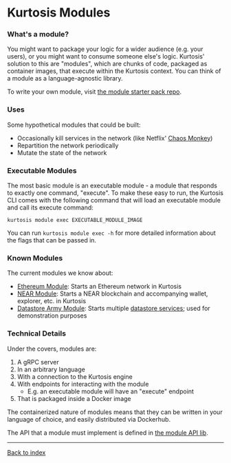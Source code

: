 Kurtosis Modules
================
### What's a module?
You might want to package your logic for a wider audience (e.g. your users), or you might want to consume someone else's logic. Kurtosis' solution to this are "modules", which are chunks of code, packaged as container images, that execute within the Kurtosis context. You can think of a module as a language-agnostic library.

To write your own module, visit [the module starter pack repo](https://github.com/kurtosis-tech/kurtosis-module-starter-pack).

### Uses
Some hypothetical modules that could be built:

* Occasionally kill services in the network (like Netflix' [Chaos Monkey](https://netflix.github.io/chaosmonkey/))
* Repartition the network periodically
* Mutate the state of the network

### Executable Modules
The most basic module is an executable module - a module that responds to exactly one command, "execute". To make these easy to run, the Kurtosis CLI comes with the following command that will load an executable module and call its execute command:

```
kurtosis module exec EXECUTABLE_MODULE_IMAGE
```

You can run `kurtosis module exec -h` for more detailed information about the flags that can be passed in.

### Known Modules
The current modules we know about:

* [Ethereum Module](https://github.com/kurtosis-tech/ethereum-kurtosis-module): Starts an Ethereum network in Kurtosis
* [NEAR Module](https://github.com/kurtosis-tech/near-kurtosis-module): Starts a NEAR blockchain and accompanying wallet, explorer, etc. in Kurtosis
* [Datastore Army Module](https://github.com/kurtosis-tech/datastore-army-module): Starts multiple [datastore services](https://github.com/kurtosis-tech/example-microservices); used for demonstration purposes


### Technical Details
Under the covers, modules are:

1. A gRPC server
1. In an arbitrary language
1. With a connection to the Kurtosis engine 
1. With endpoints for interacting with the module
    * E.g. an executable module will have an "execute" endpoint
1. That is packaged inside a Docker image

The containerized nature of modules means that they can be written in your language of choice, and easily distributed via Dockerhub.

The API that a module must implement is defined in [the module API lib](https://github.com/kurtosis-tech/kurtosis-module-api-lib).

---

[Back to index](https://docs.kurtosistech.com)
